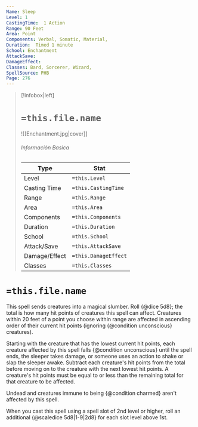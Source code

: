 ```yaml
---
Name: Sleep
Level: 1
CastingTime:  1 Action 
Range: 90 Feet
Area: Point
Components: Verbal, Somatic, Material, 
Duration:  Timed 1 minute
School: Enchantment
AttackSave: 
DamageEffect: 
Classes: Bard, Sorcerer, Wizard, 
SpellSource: PHB
Page: 276
---
```


>[!infobox|left]
># `=this.file.name`
>![[Enchantment.jpg|cover]]
> ###### Información Basica
> Type |  Stat |
> ---|---|
> Level | `=this.Level` |
> Casting Time | `=this.CastingTime` |
> Range | `=this.Range` |
> Area | `=this.Area` |
> Components | `=this.Components` |
> Duration | `=this.Duration` |
> School | `=this.School` |
> Attack/Save | `=this.AttackSave` |
> Damage/Effect | `=this.DamageEffect` |
> Classes | `=this.Classes` |

# `=this.file.name`
This spell sends creatures into a magical slumber. Roll {@dice 5d8}; the total is how many hit points of creatures this spell can affect. Creatures within 20 feet of a point you choose within range are affected in ascending order of their current hit points (ignoring {@condition unconscious} creatures).

Starting with the creature that has the lowest current hit points, each creature affected by this spell falls {@condition unconscious} until the spell ends, the sleeper takes damage, or someone uses an action to shake or slap the sleeper awake. Subtract each creature&#x27;s hit points from the total before moving on to the creature with the next lowest hit points. A creature&#x27;s hit points must be equal to or less than the remaining total for that creature to be affected.

Undead and creatures immune to being {@condition charmed} aren&#x27;t affected by this spell.



 


 


 


When you cast this spell using a spell slot of 2nd level or higher, roll an additional {@scaledice 5d8|1-9|2d8} for each slot level above 1st. 